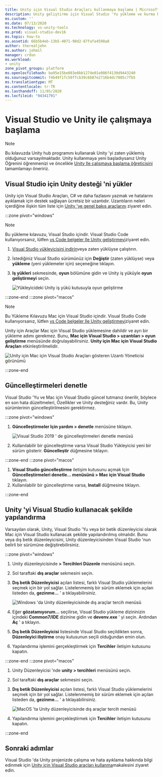 ```yaml
---
title: Unity için Visual Studio Araçları kullanmaya başlama | Microsoft Docs
description: Unity geliştirme için Visual Studio 'Yu yükleme ve kurma hakkında bilgi edinin.
ms.custom: ''
ms.date: 07/13/2020
ms.technology: vs-unity-tools
ms.prod: visual-studio-dev16
ms.topic: how-to
ms.assetid: 66b5b4eb-13b5-4071-98d2-87fafa4598a8
author: therealjohn
ms.author: johmil
manager: crdun
ms.workload:
- unity
zone_pivot_groups: platform
ms.openlocfilehash: ba95e15be083e0bb1274e01a986f4139d9443240
ms.sourcegitcommit: f4b49f1fc50ffcb39c6b87e2716b4dc7085c7fb5
ms.translationtype: MT
ms.contentlocale: tr-TR
ms.lasthandoff: 11/05/2020
ms.locfileid: "94341791"
---
```

# <a name="get-started-with-visual-studio-and-unity"></a>Visual Studio ve Unity ile çalışmaya başlama

> [!NOTE]
> Bu kılavuzda Unity hub programını kullanarak Unity 'yi zaten yüklemiş olduğunuz varsayılmaktadır. Unity kullanmaya yeni başladıysanız Unity Öğrenini öğrenmenizi ve öncelikle [Unity Ile çalışmaya başlama öğreticisini](https://learn.unity.com/course/getting-started-with-unity) tamamlamayı öneririz.

## <a name="install-unity-support-for-visual-studio"></a>Visual Studio için Unity desteği 'ni yükler

Unity için Visual Studio Araçları, C# ve daha fazlasını yazmak ve hatalarını ayıklamak için destek sağlayan ücretsiz bir uzantıdır. Uzantıların neleri içerdiğine ilişkin tüm liste için [Unity 'ye genel bakış araçlarını](./visual-studio-tools-for-unity.md) ziyaret edin.

:::zone pivot="windows"

> [!NOTE]
> Bu yükleme kılavuzu, Visual Studio içindir. Visual Studio Code kullanıyorsanız, lütfen [vs Code belgeler Ile Unity geliştirmeyi](https://code.visualstudio.com/docs/other/unity)ziyaret edin.

1. [Visual Studio yükleyicisini indirin](/docs/install/install-visual-studio.md)veya zaten yüklüyse çalıştırın.
2. İstediğiniz Visual Studio sürümünüz için **Değiştir** (zaten yüklüyse) veya **yükleme** (yeni yüklemeler için) seçeneğine tıklayın.
3. **Iş yükleri** sekmesinde, **oyun** bölümüne gidin ve Unity iş yüküyle **oyun geliştirmeyi** seçin.

    ![Yükleyicideki Unity iş yükü kutusuyla oyun geliştirme](../media/vs/unity-workload.png)

:::zone-end
:::zone pivot="macos"

> [!NOTE]
> Bu Yükleme Kılavuzu Mac için Visual Studio içindir. Visual Studio Code kullanıyorsanız, lütfen [vs Code belgeler Ile Unity geliştirmeyi](https://code.visualstudio.com/docs/other/unity)ziyaret edin.

Unity için Araçlar Mac için Visual Studio yüklemesine dahildir ve ayrı bir yükleme adımı gerekmez. Bunu, **Mac için Visual Studio > uzantıları > oyun geliştirme** menüsünde doğrulayabilirsiniz. **Unity için Mac için Visual Studio Araçları** etkinleştirilmelidir.

![Unity için Mac için Visual Studio Araçları gösteren Uzantı Yöneticisi görünümü](../media/vsm/unity-workload.png)

:::zone-end

## <a name="check-for-updates"></a>Güncelleştirmeleri denetle

Visual Studio 'Yu ve Mac için Visual Studio güncel tutmanız önerilir, böylece en son hata düzeltmeleri, Özellikler ve Unity desteğiniz vardır. Bu, Unity sürümlerinin güncelleştirilmesini gerektirmez.

:::zone pivot="windows"

1. **Güncelleştirmeler Için yardım > denetle** menüsüne tıklayın.

    ![Visual Studio 2019 ' de güncelleştirmeleri denetle menüsü](../media/vs/check-for-updates.png)

2. Kullanılabilir bir güncelleştirme varsa Visual Studio Yükleyicisi yeni bir sürüm gösterir. **Güncelleştir** düğmesine tıklayın.

:::zone-end
:::zone pivot="macos"

1. **Visual Studio güncelleştirme** iletişim kutusunu açmak Için **Güncelleştirmeleri denetle... menüsünü > Mac için Visual Studio** tıklayın.
2. Kullanılabilir bir güncelleştirme varsa, **Install** düğmesine tıklayın.

:::zone-end

## <a name="configure-unity-to-use-visual-studio"></a>Unity 'yi Visual Studio kullanacak şekilde yapılandırma

Varsayılan olarak, Unity, Visual Studio 'Yu veya bir betik düzenleyicisi olarak Mac için Visual Studio kullanacak şekilde yapılandırılmış olmalıdır. Bunu veya dış betik düzenleyicisini, Unity düzenleyicisinden Visual Studio 'nun belirli bir sürümüne değiştirebilirsiniz.

:::zone pivot="windows"

1. Unity düzenleyicisinde **> Tercihleri Düzenle** menüsünü seçin.
2. Sol taraftaki **dış araçlar** sekmesini seçin.
3. **Dış betik Düzenleyicisi** açılan listesi, farklı Visual Studio yüklemelerini seçmek için bir yol sağlar. Listelenmemiş bir sürüm eklemek için açılan listeden da, **gezinme...** ' a tıklayabilirsiniz.

    ![Windows 'da Unity düzenleyicisinde dış araçlar tercih menüsü](../media/vs/preferences-external-tools.png)

4. Eğer **gözatamıyorum...** seçilirse, Visual Studio yükleme dizininizin içindeki **Common7/IDE** dizinine gidin ve **devenv.exe** ' yi seçin. Ardından **Aç** ' a tıklayın.
5. **Dış betik Düzenleyicisi** listesinde Visual Studio seçildikten sonra, **Düzenleyici iliştirme** onay kutusunun seçili olduğundan emin olun.
6. Yapılandırma işlemini gerçekleştirmek için **Tercihler** iletişim kutusunu kapatın.

:::zone-end
:::zone pivot="macos"

1. Unity Düzenleyicisi 'nde **unity > tercihleri** menüsünü seçin.
2. Sol taraftaki **dış araçlar** sekmesini seçin.
3. **Dış betik Düzenleyicisi** açılan listesi, farklı Visual Studio yüklemelerini seçmek için bir yol sağlar. Listelenmemiş bir sürüm eklemek için açılan listeden da, **gezinme...** ' a tıklayabilirsiniz.

    ![MacOS 'ta Unity düzenleyicisinde dış araçlar tercih menüsü](../media/vsm/preferences-external-tools.png)

4. Yapılandırma işlemini gerçekleştirmek için **Tercihler** iletişim kutusunu kapatın.

:::zone-end

## <a name="next-steps"></a>Sonraki adımlar

 Visual Studio 'da Unity projenizde çalışma ve hata ayıklama hakkında bilgi edinmek için [Unity için Visual Studio araçları kullanma](using-visual-studio-tools-for-unity.md)makalesini ziyaret edin.
